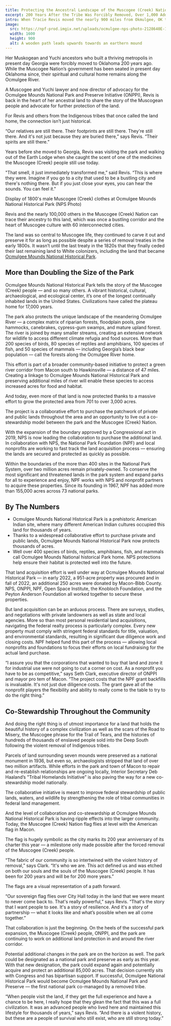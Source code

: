 ```yaml
---
title: Protecting the Ancestral Landscape of the Muscogee (Creek) Nation
excerpt: 200 Years After the Tribe Was Forcibly Removed, Over 1,000 Additional Acres of the Muscogee (Creek) Nation’s Ancestral Land is Being Protected
intro: When Tracie Revis moved the nearly 900 miles from Okmulgee, OK to Macon, GA in 2022, it was a homecoming centuries in the making.
image:
  src: https://npf-prod.imgix.net/uploads/ocmulgee-nps-photo-2128640E-1DD8-B71B-0B451F8028613187Original.jpg?auto=compress%2Cformat&crop=focalpoint&fit=crop&fp-x=0.5&fp-y=0.5&h=900&q=80&w=1600
  width: 1600
  height: 900
  alt: A wooden path leads upwards towards an earthern mound
---
```


Her Muskogean and Yuchi ancestors who built a thriving metropolis in present day Georgia were forcibly moved to Oklahoma 200 years ago. While the Muscogee Nation’s government has been seated in present day Oklahoma since, their spiritual and cultural home remains along the Ocmulgee River.

A Muscogee and Yuchi lawyer and now director of advocacy for the Ocmulgee Mounds National Park and Preserve Initiative (ONPPI), Revis is back in the heart of her ancestral land to share the story of the Muscogean people and advocate for further protection of the land.

For Revis and others from the Indigenous tribes that once called the land home, the connection isn’t just historical.

“Our relatives are still there. Their footprints are still there. They're still there. And it's not just because they are buried there,” says Revis. “Their spirits are still there.”

Years before she moved to Georgia, Revis was visiting the park and walking out of the Earth Lodge when she caught the scent of one of the medicines the Muscogee (Creek) people still use today.

"That smell, it just immediately transformed me,” said Revis. “This is where they were. Imagine if you go to a city that used to be a bustling city and there's nothing there. But if you just close your eyes, you can hear the sounds. You can feel it."

Display of 1800's male Muscogee (Creek) clothes at Ocmulgee Mounds National Historical Park (NPS Photo)

Revis and the nearly 100,000 others in the Muscogee (Creek) Nation can trace their ancestry to this land, which was once a bustling corridor and the heart of Muscogee culture with 60 interconnected cities.

The land was so central to Muscogee life, they continued to carve it out and preserve it for as long as possible despite a series of removal treaties in the early 1800s. It wasn’t until the last treaty in the 1820s that they finally ceded their last remaining land to White colonizers, including the land that became [Ocmulgee Mounds National Historical Park](https://www.nationalparks.org/explore/parks/ocmulgee-mounds-national-historical-park).

## More than Doubling the Size of the Park

Ocmulgee Mounds National Historical Park tells the story of the Muscogee (Creek) people — and so many others. A vibrant historical, cultural, archaeological, and ecological center, it’s one of the longest continually inhabited lands in the United States. Civilizations have called the plateau home for 17,000 years.

The park also protects the unique landscape of the meandering Ocmulgee River — a complex matrix of riparian forests, floodplain pools, pine hammocks, canebrakes, cypress-gum swamps, and mature upland forest. The river is joined by many smaller streams, creating an extensive network for wildlife to access different climate refugia and food sources. More than 200 species of birds, 80 species of reptiles and amphibians, 100 species of fish, and 50 species of mammals — including Georgia’s black bear population — call the forests along the Ocmulgee River home.

This effort is part of a broader community-based initiative to protect a green river corridor from Macon south to Hawkinsville — a distance of 47 miles. Creating a linkage to Ocmulgee Mounds National Historical Park and preserving additional miles of river will enable these species to access increased acres for food and habitat.

And today, even more of that land is now protected thanks to a massive effort to grow the protected area from 701 to over 3,000 acres.

The project is a collaborative effort to purchase the patchwork of private and public lands throughout the area and an opportunity to live out a co-stewardship model between the park and the Muscogee (Creek) Nation.

With the expansion of the boundary approved by a Congressional act in 2019, NPS is now leading the collaboration to purchase the additional land. In collaboration with NPS, the National Park Foundation (NPF) and local nonprofits are working to fast track the land acquisition process — ensuring the lands are secured and protected as quickly as possible.

Within the boundaries of the more than 400 sites in the National Park System, over two million acres remain privately-owned. To conserve the most significant and threatened lands in the park system and expand parks for all to experience and enjoy, NPF works with NPS and nonprofit partners to acquire these properties. Since its founding in 1967, NPF has added more than 155,000 acres across 73 national parks.

## By The Numbers

- Ocmulgee Mounds National Historical Park is a prehistoric American Indian site, where many different American Indian cultures occupied this land for thousands of years.
- Thanks to a widespread collaborative effort to purchase private and public lands, Ocmulgee Mounds National Historical Park now protects thousands of acres.
- Well over 400 species of birds, reptiles, amphibians, fish, and mammals call Ocmulgee Mounds National historical Park home. NPS protections help ensure their habitat is protected well into the future.

That land acquisition effort is well under way at Ocmulgee Mounds National Historical Park — in early 2022, a 951-acre property was procured and in fall of 2022, an additional 250 acres were donated by Macon-Bibb County. NPS, ONPPI, NPF, Open Space Institute, the Knobloch Foundation, and the Peyton Anderson Foundation all worked together to secure these properties.

But land acquisition can be an arduous process. There are surveys, studies, and negotiations with private landowners as well as state and local agencies. More so than most personal residential land acquisitions, navigating the federal realty process is particularly complex. Every new property must comply with stringent federal standards for title, valuation, and environmental standards, resulting in significant due diligence work and closing costs. NPF helped fund this part of the process — allowing local nonprofits and foundations to focus their efforts on local fundraising for the actual land purchase.

“I assure you that the corporations that wanted to buy that land and zone it for industrial use were not going to cut a corner on cost. As a nonprofit you have to be as competitive,” says Seth Clark, executive director of ONPPI and mayor pro tem of Macon. “The project costs that the NPF grant backfills is invaluable. It's not just due diligence costs. The grant gave all of the nonprofit players the flexibility and ability to really come to the table to try to do the right thing.”

## Co-Stewardship Throughout the Community

And doing the right thing is of utmost importance for a land that holds the beautiful history of a complex civilization as well as the scars of the Road to Misery, the Muscogee phrase for the Trail of Tears, and the histories of hundreds of thousands of enslaved people sold into the Deep South following the violent removal of Indigenous tribes.

Parcels of land surrounding seven mounds were preserved as a national monument in 1936, but even so, archaeologists stripped that land of over two million artifacts. While efforts in the park and town of Macon to repair and re-establish relationships are ongoing locally, Interior Secretary Deb Haaland’s "Tribal Homelands Initiative” is also paving the way for a new co-stewardship model nationally.

The collaborative initiative is meant to improve federal stewardship of public lands, waters, and wildlife by strengthening the role of tribal communities in federal land management.

And the level of collaboration and co-stewardship at Ocmulgee Mounds National Historical Park is having ripple effects into the larger community. Today, the Muscogee (Creek) Nation flag flies at level with the American flag in Macon.

The flag is hugely symbolic as the city marks its 200 year anniversary of its charter this year — a milestone only made possible after the forced removal of the Muscogee (Creek) people.

“The fabric of our community is so intertwined with the violent history of removal,” says Clark. “It's who we are. This act defined us and was etched on both our souls and the souls of the Muscogee (Creek) people. It has been for 200 years and will be for 200 more years.”

The flags are a visual representation of a path forward.

“Our sovereign flag flies over City Hall today in the land that we were meant to never come back to. That's really powerful,” says Revis. “That's the story that I want people to see. It's a story of resilience. And it's a story of partnership — what it looks like and what’s possible when we all come together.”

That collaboration is just the beginning. On the heels of the successful park expansion, the Muscogee (Creek) people, ONPPI, and the park are continuing to work on additional land protection in and around the river corridor.

Potential additional changes in the park are on the horizon as well. The park could be designated as a national park and preserve as early as this year. With that new designation, the park could expand again and potentially acquire and protect an additional 85,000 acres. That decision currently sits with Congress and has bipartisan support. If successful, Ocmulgee National Historical Park would become Ocmulgee Mounds National Park and Preserve — the first national park co-managed by a removed tribe.

“When people visit the land, if they get the full experience and have a chance to be here, I really hope that they glean the fact that this was a full civilization. It was an advanced people who lived here and maintained this lifestyle for thousands of years,” says Revis. “And there is a violent history, but these are a people of survival who still exist, who are still strong today.”
